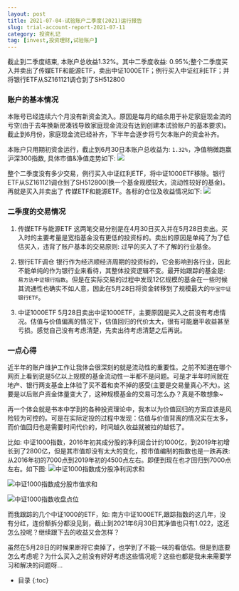 ```yaml
---
layout: post
title: 2021-07-04-试验账户二季度(2021)运行报告
slug: trial-account-report-2021-07-11
category: 投资札记
tag: [invest,投资理财,试验账户]
---
```

截止到二季度结束, 本账户总收益1.32%。其中二季度收益: 0.95%;整个二季度买入并卖出了传媒ETF和能源ETF，卖出中证1000ETF；例行买入中证红利ETF；并将银行ETF从SZ161121调仓到了SH512800<!-- more -->

### 账户的基本情况
本账号已经连续六个月没有新资金流入。原因是每月的结余用于补足家庭现金流的亏空(由于去年换新房凑钱导致家庭现金流没有达到创建本试验账户的基本要求)。截止到6月份，家庭现金流已经补齐，下半年会逐步将亏欠本账户的资金补齐。

本账户只用期初资金运行，截止到6月30日本账户总收益为: `1.32%`，净值稍微跑赢沪深300指数, 具体市值&净值走势如下:
![](https://{{site.resource_url}}/uploads/2021/07/16268705508349.jpg)

整个二季度没有多少交易，例行买入中证红利ETF，将中证1000ETF移除。银行ETF从SZ161121调仓到了SH512800(换一个基金规模较大，流动性较好的基金)。再就是买入并卖出了 传媒ETF和能源ETF。各标的仓位及收益情况如下:
![](https://{{site.resource_url}}/uploads/2021/07/16268727846520.jpg)

### 二季度的交易情况

1. 传媒ETF与能源ETF
   这两笔交易分别是在4月30日买入并在5月28日卖出。买入时的主要考量是宽指基金没有更低的投资标的。卖出的原因是单纯了为了低估买入，违背了账户基本的交易原则: 过早的买入了不了解的行业基金。
   
1. 银行ETF调仓
   银行作为经济顺经济周期的投资标的，它会影响到各行业，因此不能单纯的作为银行业来看待，其整体投资逻辑不变。最开始跟踪的基金是: `易方达中证银行指数`。但是在实际交易的过程中发现12亿规模的基金在一些时候其流通性也确实不如人意，因此在5月28日将资金转移到了规模最大的`华宝中证银行ETF`。

1. 中证1000ETF
   5月28日卖出中证1000ETF，主要原因是买入之前没有考虑情况。估值与价值偏离的情况下，估值回归的代价太大，很有可能磨平收益甚至亏损。感觉自己没有考虑清楚，先卖出待考虑清楚之后再说。
   
### 一点心得
近半年的账户维护工作让我体会很深刻的就是流动性的重要性。之前不知道在哪个网页上看到说是5亿以上规模的基金流动性一半都不是问题。可是才半年时间就在地产、银行两支基金上体验了买不着和卖不掉的感受(主要是交易量真心不大)。这要是以后账户资金体量变大了，这种规模基金的交易可怎么办？真是不敢想象~

再一个体会就是书本中学到的各种投资理论中，我本以为价值回归的方案应该是风险较为可控的。可是在实际定投的过程中发现：估值与价值背离的情况实在太多，而价值回归也是需要时间代价的，时间越久收益就被拉的越低了。

比如: 中证1000指数，2016年初其成分股的净利润合计约1000亿，到2019年初增长到了2800亿，但是其市值却没有太大的变化，按市值编制的指数也是一跌再跌: 从2016年初的7000点到2019年初的4500点左右。即便到现在也才回归到7000点左右。如下图:
![中证1000指数成分股净利润求和](https://{{site.resource_url}}/uploads/2021/07/16272700310471.jpg)

![中证1000指数成分股市值求和](https://{{site.resource_url}}/uploads/2021/07/16272700774260.jpg)

![中证1000指数收盘点位](https://{{site.resource_url}}/uploads/2021/07/16272701084326.jpg)

而我跟踪的几个中证1000的ETF，如: 南方中证1000ETF,跟踪指数的这几年，没有分红，连份额拆分都没见到，截止到2021年6月30日其净值也只有1.022，这还怎么投呢？继续跟下去的收益又会怎样？

虽然在5月28日的时候果断将它卖掉了，也学到了不能一味的看低估。但是到底要怎么考虑呢？为什么买入之前没有好好考虑这些情况呢？这些也都是我未来需要学习和解决的问题呀...

* 目录
{:toc}
